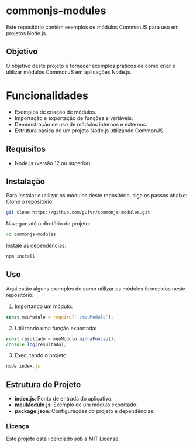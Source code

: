 # **commonjs-modules**
Este repositório contém exemplos de módulos CommonJS para uso em projetos Node.js.

## Objetivo
O objetivo deste projeto é fornecer exemplos práticos de como criar e utilizar módulos CommonJS em aplicações Node.js.

# Funcionalidades
- Exemplos de criação de módulos.
- Importação e exportação de funções e variáveis.
- Demonstração de uso de módulos internos e externos.
- Estrutura básica de um projeto Node.js utilizando CommonJS.

## Requisitos
- Node.js (versão 12 ou superior)

## Instalação
Para instalar e utilizar os módulos deste repositório, siga os passos abaixo:
Clone o repositório:
```bash
git clone https://github.com/gufvr/commonjs-modules.git
```
Navegue até o diretório do projeto:
```bash
cd commonjs-modules
```
Instale as dependências:
```bash
npm install
```

## Uso
Aqui estão alguns exemplos de como utilizar os módulos fornecidos neste repositório:
1. Importando um módulo:
```javascript
const meuModulo = require('./meuModulo');
```
2. Utilizando uma função exportada:
```javascript
const resultado = meuModulo.minhaFuncao();
console.log(resultado);
```
3. Executando o projeto:
```javascript
node index.js
```

## Estrutura do Projeto
- **index.js**: Ponto de entrada do aplicativo.
- **meuModulo.js**: Exemplo de um módulo exportado.
- **package.json**: Configurações do projeto e dependências.

### Licença
Este projeto está licenciado sob a MIT License.
